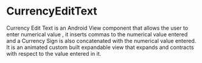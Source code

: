 # CurrencyEditText
Currency Edit Text is an Android View component that allows the user to enter numerical value , it inserts commas to the numerical value entered and a Currency Sign is also concatenated with the numerical value entered. It is an animated custom built expandable view that expands and contracts with respect to the value entered in it.

